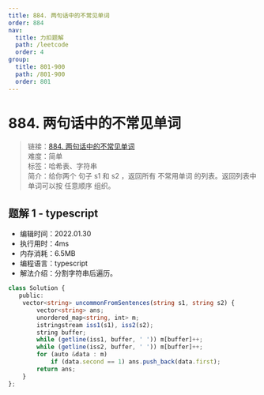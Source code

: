 ```yaml
---
title: 884. 两句话中的不常见单词
order: 884
nav:
  title: 力扣题解
  path: /leetcode
  order: 4
group:
  title: 801-900
  path: /801-900
  order: 801
---
```


# 884. 两句话中的不常见单词
    
> 链接：[884. 两句话中的不常见单词](https://leetcode-cn.com/problems/uncommon-words-from-two-sentences/)  
> 难度：简单  
> 标签：哈希表、字符串  
> 简介：给你两个 句子 s1 和 s2 ，返回所有 不常用单词 的列表。返回列表中单词可以按 任意顺序 组织。
      
## 题解 1 - typescript
- 编辑时间：2022.01.30
- 执行用时：4ms
- 内存消耗：6.5MB
- 编程语言：typescript
- 解法介绍：分割字符串后遍历。
```typescript
class Solution {
   public:
    vector<string> uncommonFromSentences(string s1, string s2) {
        vector<string> ans;
        unordered_map<string, int> m;
        istringstream iss1(s1), iss2(s2);
        string buffer;
        while (getline(iss1, buffer, ' ')) m[buffer]++;
        while (getline(iss2, buffer, ' ')) m[buffer]++;
        for (auto &data : m)
            if (data.second == 1) ans.push_back(data.first);
        return ans;
    }
};
```

      